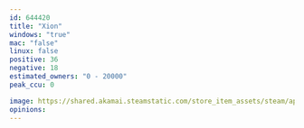 ```yaml
---
id: 644420
title: "Xion"
windows: "true"
mac: "false"
linux: false
positive: 36
negative: 18
estimated_owners: "0 - 20000"
peak_ccu: 0

image: https://shared.akamai.steamstatic.com/store_item_assets/steam/apps/644420/header.jpg?t=1535635460
opinions:
---
```

